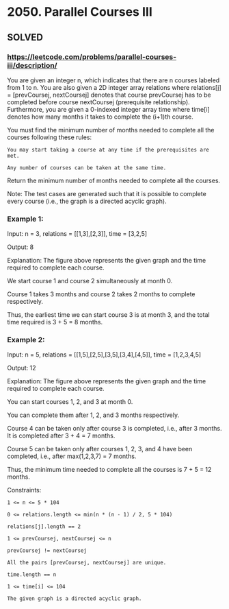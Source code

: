 # 2050. Parallel Courses III

## SOLVED
### https://leetcode.com/problems/parallel-courses-iii/description/
You are given an integer n, which indicates that there are n courses labeled from 1 to n. You are also given a 2D integer array relations where relations[j] = [prevCoursej, nextCoursej] denotes that course prevCoursej has to be completed before course nextCoursej (prerequisite relationship). Furthermore, you are given a 0-indexed integer array time where time[i] denotes how many months it takes to complete the (i+1)th course.



You must find the minimum number of months needed to complete all the courses following these rules:





	You may start taking a course at any time if the prerequisites are met.

	Any number of courses can be taken at the same time.





Return the minimum number of months needed to complete all the courses.



Note: The test cases are generated such that it is possible to complete every course (i.e., the graph is a directed acyclic graph).





### Example 1:







Input: n = 3, relations = [[1,3],[2,3]], time = [3,2,5]


Output: 8



Explanation: The figure above represents the given graph and the time required to complete each course. 

We start course 1 and course 2 simultaneously at month 0.

Course 1 takes 3 months and course 2 takes 2 months to complete respectively.

Thus, the earliest time we can start course 3 is at month 3, and the total time required is 3 + 5 = 8 months.





### Example 2:







Input: n = 5, relations = [[1,5],[2,5],[3,5],[3,4],[4,5]], time = [1,2,3,4,5]


Output: 12



Explanation: The figure above represents the given graph and the time required to complete each course.

You can start courses 1, 2, and 3 at month 0.

You can complete them after 1, 2, and 3 months respectively.

Course 4 can be taken only after course 3 is completed, i.e., after 3 months. It is completed after 3 + 4 = 7 months.

Course 5 can be taken only after courses 1, 2, 3, and 4 have been completed, i.e., after max(1,2,3,7) = 7 months.

Thus, the minimum time needed to complete all the courses is 7 + 5 = 12 months.







Constraints:





	1 <= n <= 5 * 104

	0 <= relations.length <= min(n * (n - 1) / 2, 5 * 104)

	relations[j].length == 2

	1 <= prevCoursej, nextCoursej <= n

	prevCoursej != nextCoursej

	All the pairs [prevCoursej, nextCoursej] are unique.

	time.length == n

	1 <= time[i] <= 104

	The given graph is a directed acyclic graph.



